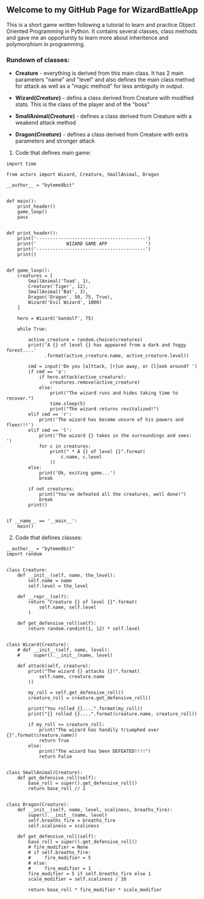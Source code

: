 ## Welcome to my GitHub Page for WizardBattleApp

This is a short game written following a tutorial to learn and practice Object Oriented Programming in Python. It contains several classes, class methods and gave me an opportunity to learn more about inheritence and polymorphism in programming.

### Rundown of classes:

- **Creature** - everything is derived from this main class. It has 2 main parameters "name" and "level" and also defines the main class       method for attack as well as a "magic method" for less ambiguity in output.

- **Wizard(_Creature_)** - defins a class derived from Creature with modified stats. This is the class of the player and of the "boss"

- **SmallAnimal(_Creature_)** - defines a  class derived from Creature with a weakend attack method
- **Dragon(_Creature_)** - defines a class derived from Creature with extra parameters and stronger attack

1. Code that defines main game:

```import random
import time

from actors import Wizard, Creature, SmallAnimal, Dragon

__author__ = "byteme8bit"


def main():
    print_header()
    game_loop()
    pass


def print_header():
    print('----------------------------------------')
    print('           WIZARD GAME APP              ')
    print('----------------------------------------')
    print()


def game_loop():
    creatures = [
        SmallAnimal('Toad', 1),
        Creature('Tiger', 12),
        SmallAnimal('Bat', 3),
        Dragon('Dragon', 50, 75, True),
        Wizard('Evil Wizard', 1000)
    ]

    hero = Wizard('Gandolf', 75)

    while True:

        active_creature = random.choice(creatures)
        print('A {} of level {} has appeared from a dark and foggy forest....'
              .format(active_creature.name, active_creature.level))

        cmd = input('Do you [a]ttack, [r]un away, or [l]ook around? ')
        if cmd == 'a':
            if hero.attack(active_creature):
                creatures.remove(active_creature)
            else:
                print("The wizard runs and hides taking time to recover.")
                time.sleep(5)
                print("The wizard returns revitalized!")
        elif cmd == 'r':
            print('The wizard has become unsure of his powers and flees!!!')
        elif cmd == 'l':
            print('The wizard {} takes in the surroundings and sees: ')
            for c in creatures:
                print(" * A {} of level {}".format(
                    c.name, c.level
                ))
        else:
            print('Ok, exiting game...')
            break

        if not creatures:
            print("You've defeated all the creatures, well done!")
            break
        print()


if __name__ == '__main__':
    main()
```

2. Code that defines classes:

```
__author__ = "byteme8bit"
import random


class Creature:
    def __init__(self, name, the_level):
        self.name = name
        self.level = the_level

    def __repr__(self):
        return "Creature {} of level {}".format(
            self.name, self.level
        )

    def get_defensive_roll(self):
        return random.randint(1, 12) * self.level


class Wizard(Creature):
    # def __init__(self, name, level):
    #     super().__init__(name, level)

    def attack(self, creature):
        print("The wizard {} attacks {}!".format(
            self.name, creature.name
        ))

        my_roll = self.get_defensive_roll()
        creature_roll = creature.get_defensive_roll()

        print("You rolled {}....".format(my_roll))
        print("{} rolled {}....".format(creature.name, creature_roll))

        if my_roll >= creature_roll:
            print("The wizard has handily triumphed over {}".format(creature.name))
            return True
        else:
            print("The wizard has been DEFEATED!!!!")
            return False


class SmallAnimal(Creature):
    def get_defensive_roll(self):
        base_roll = super().get_defensive_roll()
        return base_roll // 2


class Dragon(Creature):
    def __init__(self, name, level, scaliness, breaths_fire):
        super().__init__(name, level)
        self.breaths_fire = breaths_fire
        self.scaliness = scaliness

    def get_defensive_roll(self):
        base_roll = super().get_defensive_roll()
        # fire_modifier = None
        # if self.breaths_fire:
        #     fire_modifier = 5
        # else:
        #     fire_modifier = 1
        fire_modifier = 5 if self.breaths_fire else 1
        scale_modifier = self.scaliness / 10

        return base_roll * fire_modifier * scale_modifier

```

